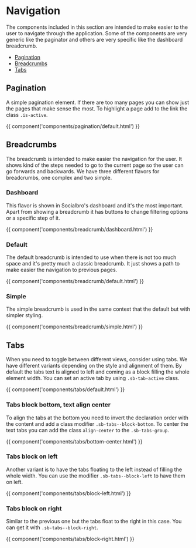 # Navigation

The components included in this section are intended to make easier to the user to navigate through the application. Some of the components are very generic like the paginator and others are very specific like the dashboard breadcrumb.

- [Pagination](#pagination)
- [Breadcrumbs](#breadcrumbs)
- [Tabs](#tabs)

## Pagination

A simple pagination element. If there are too many pages you can show just the pages that make sense the most. To highlight a page add to the link the class `.is-active`.

{{ component('components/pagination/default.html') }}

## Breadcrumbs

The breadcrumb is intended to make easier the navigation for the user. It shows kind of the steps needed to go to the current page so the user can go forwards and backwards. We have three different flavors for breadcrumbs, one complex and two simple.

### Dashboard

This flavor is shown in Socialbro's dashboard and it's the most important. Apart from showing a breadcrumb it has buttons to change filtering options or a specific step of it.

{{ component('components/breadcrumb/dashboard.html') }}

### Default

The default breadcrumb is intended to use when there is not too much space and it's pretty much a classic breadcrumb. It just shows a path to make easier the navigation to previous pages.

{{ component('components/breadcrumb/default.html') }}


### Simple

The simple breadcrumb is used in the same context that the default but with simpler styling.

{{ component('components/breadcrumb/simple.html') }}


## Tabs

When you need to toggle between different views, consider using tabs. We have different variants depending on the style and alignment of them. By default the tabs text is aligned to left and coming as a block filling the whole element width. You can set an active tab by using `.sb-tab-active` class.

{{ component('components/tabs/default.html') }}

### Tabs block bottom, text align center

To align the tabs at the bottom you need to invert the declaration order with the content and add a class modifier `.sb-tabs--block-bottom`. To center the text tabs you can add the class `align-center` to the `.sb-tabs-group`.

{{ component('components/tabs/bottom-center.html') }}

### Tabs block on left

Another variant is to have the tabs floating to the left instead of filling the whole width. You can use the modifier `.sb-tabs--block-left` to have them on left.

{{ component('components/tabs/block-left.html') }}


### Tabs block on right

Similar to the previous one but the tabs float to the right in this case. You can get it with `.sb-tabs--block-right`.

{{ component('components/tabs/block-right.html') }}

